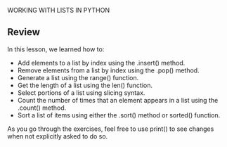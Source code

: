 WORKING WITH LISTS IN PYTHON

## Review
In this lesson, we learned how to:
- Add elements to a list by index using the .insert() method.
- Remove elements from a list by index using the .pop() method.
- Generate a list using the range() function.
- Get the length of a list using the len() function.
- Select portions of a list using slicing syntax.
- Count the number of times that an element appears in a list using the .count() method.
- Sort a list of items using either the .sort() method or sorted() function.

As you go through the exercises, feel free to use print() to see changes when not explicitly asked to do so.